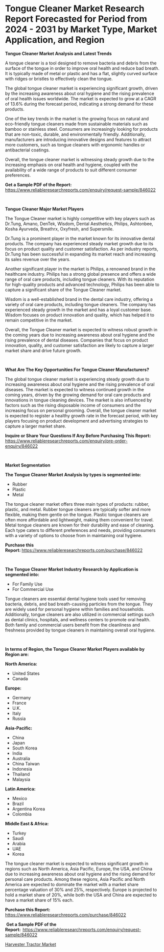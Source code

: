 <p><h1>Tongue Cleaner Market Research Report Forecasted for Period from 2024 -  2031 by Market Type, Market Application, and Region</h1></p><p><strong>Tongue Cleaner Market Analysis and Latest Trends</strong></p>
<p><p>A tongue cleaner is a tool designed to remove bacteria and debris from the surface of the tongue in order to improve oral health and reduce bad breath. It is typically made of metal or plastic and has a flat, slightly curved surface with ridges or bristles to effectively clean the tongue.</p><p>The global tongue cleaner market is experiencing significant growth, driven by the increasing awareness about oral hygiene and the rising prevalence of oral health issues worldwide. The market is expected to grow at a CAGR of 13.6% during the forecast period, indicating a strong demand for these products.</p><p>One of the key trends in the market is the growing focus on natural and eco-friendly tongue cleaners made from sustainable materials such as bamboo or stainless steel. Consumers are increasingly looking for products that are non-toxic, durable, and environmentally friendly. Additionally, manufacturers are introducing innovative designs and features to attract more customers, such as tongue cleaners with ergonomic handles or antibacterial coatings.</p><p>Overall, the tongue cleaner market is witnessing steady growth due to the increasing emphasis on oral health and hygiene, coupled with the availability of a wide range of products to suit different consumer preferences.</p></p>
<p><strong>Get a Sample PDF of the Report:&nbsp;</strong> <a href="https://www.reliableresearchreports.com/enquiry/request-sample/846022">https://www.reliableresearchreports.com/enquiry/request-sample/846022</a></p>
<p>&nbsp;</p>
<p><strong>Tongue Cleaner Major Market Players</strong></p>
<p><p>The Tongue Cleaner market is highly competitive with key players such as Dr.Tung, Amano, DenTek, Wisdom, Dental Aesthetics, Philips, Ashtonbee, Kosha Ayurveda, Breathrx, Oxyfresh, and Supersmile. </p><p>Dr.Tung is a prominent player in the market known for its innovative dental products. The company has experienced steady market growth due to its focus on product quality and customer satisfaction. As per industry reports, Dr.Tung has been successful in expanding its market reach and increasing its sales revenue over the years.</p><p>Another significant player in the market is Philips, a renowned brand in the healthcare industry. Philips has a strong global presence and offers a wide range of oral care products, including tongue cleaners. With its reputation for high-quality products and advanced technology, Philips has been able to capture a significant share of the Tongue Cleaner market.</p><p>Wisdom is a well-established brand in the dental care industry, offering a variety of oral care products, including tongue cleaners. The company has experienced steady growth in the market and has a loyal customer base. Wisdom focuses on product innovation and quality, which has helped it to remain competitive in the market.</p><p>Overall, the Tongue Cleaner market is expected to witness robust growth in the coming years due to increasing awareness about oral hygiene and the rising prevalence of dental diseases. Companies that focus on product innovation, quality, and customer satisfaction are likely to capture a larger market share and drive future growth.</p></p>
<p>&nbsp;</p>
<p><strong>What Are The Key Opportunities For Tongue Cleaner Manufacturers?</strong></p>
<p><p>The global tongue cleaner market is experiencing steady growth due to increasing awareness about oral hygiene and the rising prevalence of oral diseases. The market is expected to witness continued growth in the coming years, driven by the growing demand for oral care products and innovations in tongue cleaning devices. The market is also influenced by factors such as the rising disposable income of consumers and the increasing focus on personal grooming. Overall, the tongue cleaner market is expected to register a healthy growth rate in the forecast period, with key players focusing on product development and advertising strategies to capture a larger market share.</p></p>
<p><strong>Inquire or Share Your Questions If Any Before Purchasing This Report:</strong> <a href="https://www.reliableresearchreports.com/enquiry/pre-order-enquiry/846022">https://www.reliableresearchreports.com/enquiry/pre-order-enquiry/846022</a></p>
<p>&nbsp;</p>
<p><strong>Market Segmentation</strong></p>
<p><strong>The Tongue Cleaner Market Analysis by types is segmented into:</strong></p>
<p><ul><li>Rubber</li><li>Plastic</li><li>Metal</li></ul></p>
<p><p>The tongue cleaner market offers three main types of products: rubber, plastic, and metal. Rubber tongue cleaners are typically softer and more flexible, making them gentle on the tongue. Plastic tongue cleaners are often more affordable and lightweight, making them convenient for travel. Metal tongue cleaners are known for their durability and ease of cleaning. Each type caters to different preferences and needs, providing consumers with a variety of options to choose from in maintaining oral hygiene.</p></p>
<p><strong>Purchase this Report:&nbsp;</strong><a href="https://www.reliableresearchreports.com/purchase/846022">https://www.reliableresearchreports.com/purchase/846022</a></p>
<p>&nbsp;</p>
<p><strong>The Tongue Cleaner Market Industry Research by Application is segmented into:</strong></p>
<p><ul><li>For Family Use</li><li>For Commercial Use</li></ul></p>
<p><p>Tongue cleaners are essential dental hygiene tools used for removing bacteria, debris, and bad breath-causing particles from the tongue. They are widely used for personal hygiene within families and households. Additionally, tongue cleaners are also utilized in commercial settings such as dental clinics, hospitals, and wellness centers to promote oral health. Both family and commercial users benefit from the cleanliness and freshness provided by tongue cleaners in maintaining overall oral hygiene.</p></p>
<p>&nbsp;</p>
<p><strong>In terms of Region, the Tongue Cleaner Market Players available by Region are:</strong></p>
<p>
    <p> <strong> North America: </strong>
        <ul>
            <li>United States</li>
            <li>Canada</li>
        </ul>
        </p> 
    <p> <strong> Europe: </strong>
        <ul>
            <li>Germany</li>
            <li>France</li>
            <li>U.K.</li>
            <li>Italy</li>
            <li>Russia</li>
        </ul>
        </p> 
    <p> <strong> Asia-Pacific: </strong>
        <ul>
            <li>China</li>
            <li>Japan</li>
            <li>South Korea</li>
            <li>India</li>
            <li>Australia</li>
            <li>China Taiwan</li>
            <li>Indonesia</li>
            <li>Thailand</li>
            <li>Malaysia</li>
        </ul>
        </p> 
    <p> <strong> Latin America: </strong>
        <ul>
            <li>Mexico</li>
            <li>Brazil</li>
            <li>Argentina Korea</li>
            <li>Colombia</li>
        </ul>
        </p> 
    <p> <strong> Middle East & Africa: </strong>
        <ul>
            <li>Turkey</li>
            <li>Saudi</li>
            <li>Arabia</li>
            <li>UAE</li>
            <li>Korea</li>
        </ul>
    </p>
    </p>
<p><p>The tongue cleaner market is expected to witness significant growth in regions such as North America, Asia Pacific, Europe, the USA, and China due to increasing awareness about oral hygiene and the rising demand for personal care products. Among these regions, Asia Pacific and North America are expected to dominate the market with a market share percentage valuation of 30% and 25%, respectively. Europe is projected to hold a market share of 20%, while both the USA and China are expected to have a market share of 15% each.</p></p>
<p><strong>Purchase this Report: </strong><a href="https://www.reliableresearchreports.com/purchase/846022">https://www.reliableresearchreports.com/purchase/846022</a></p>
<p>&nbsp;<strong>Get a Sample PDF of the Report:&nbsp;&nbsp;</strong><a href="https://www.reliableresearchreports.com/enquiry/request-sample/846022">https://www.reliableresearchreports.com/enquiry/request-sample/846022</a></p>
<p><strong></strong></p>
<p><p><a href="https://bubble-tree-ea4.notion.site/Harvester-Tractor-Market-Research-Report-Unlocks-Analysis-on-the-Market-Financial-Status-Market-Siz-2496d0569469498fb581b8fc54c59240">Harvester Tractor Market</a></p></p>